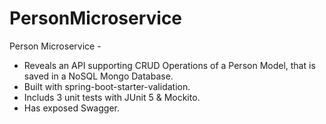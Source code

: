 # PersonMicroservice
Person Microservice - 
* Reveals an API supporting CRUD Operations of a Person Model, that is saved in a  NoSQL Mongo Database.
* Built with spring-boot-starter-validation.
* Includs 3 unit tests with JUnit 5 & Mockito.
* Has exposed Swagger.
